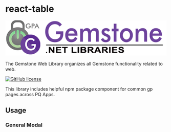 # react-table

![gemstone logo](https://raw.githubusercontent.com/gemstone/web/master/docs/img/gemstone-wide-600.png)

The Gemstone Web Library organizes all Gemstone functionality related to web.

[![GitHub license](https://img.shields.io/github/license/gemstone/web?color=4CC61E)](https://github.com/gemstone/web/blob/master/LICENSE)

This library includes helpful npm package component for common gp pages across PQ Apps.

## Usage
### General Modal


